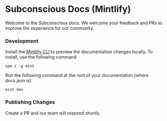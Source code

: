 # Subconscious Docs (Mintlify)

Welcome to the Subconscious docs. We welcome your feedback and PRs to improve the experience for our community.

### Development

Install the [Mintlify CLI](https://www.npmjs.com/package/mint) to preview the documentation changes locally. To install, use the following command

```
npm i -g mint
```

Run the following command at the root of your documentation (where docs.json is)

```
mint dev
```

### Publishing Changes

Create a PR and our team will respond shortly.
